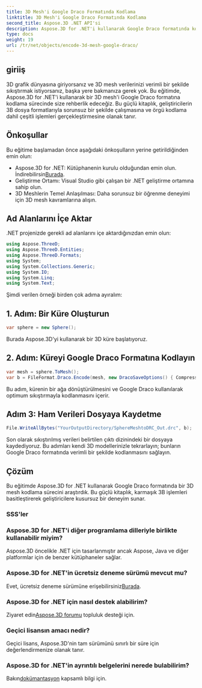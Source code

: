 ```yaml
---
title: 3D Mesh'i Google Draco Formatında Kodlama
linktitle: 3D Mesh'i Google Draco Formatında Kodlama
second_title: Aspose.3D .NET API'si
description: Aspose.3D for .NET'i kullanarak Google Draco formatında kolay 3D mesh kodlamayı keşfedin. Adım adım kılavuzumuzu takip edin. Verimli, güçlü ve geliştirici dostu!
type: docs
weight: 19
url: /tr/net/objects/encode-3d-mesh-google-draco/
---
```

## giriiş
3D grafik dünyasına giriyorsanız ve 3D mesh verilerinizi verimli bir şekilde sıkıştırmak istiyorsanız, başka yere bakmanıza gerek yok. Bu eğitimde, Aspose.3D for .NET'i kullanarak bir 3D mesh'i Google Draco formatına kodlama sürecinde size rehberlik edeceğiz. Bu güçlü kitaplık, geliştiricilerin 3B dosya formatlarıyla sorunsuz bir şekilde çalışmasına ve örgü kodlama dahil çeşitli işlemleri gerçekleştirmesine olanak tanır.
## Önkoşullar
Bu eğitime başlamadan önce aşağıdaki önkoşulların yerine getirildiğinden emin olun:
-  Aspose.3D for .NET: Kütüphanenin kurulu olduğundan emin olun. İndirebilirsin[Burada](https://releases.aspose.com/3d/net/).
- Geliştirme Ortamı: Visual Studio gibi çalışan bir .NET geliştirme ortamına sahip olun.
- 3D Meshlerin Temel Anlaşılması: Daha sorunsuz bir öğrenme deneyimi için 3D mesh kavramlarına alışın.
## Ad Alanlarını İçe Aktar
.NET projenizde gerekli ad alanlarını içe aktardığınızdan emin olun:
```csharp
using Aspose.ThreeD;
using Aspose.ThreeD.Entities;
using Aspose.ThreeD.Formats;
using System;
using System.Collections.Generic;
using System.IO;
using System.Linq;
using System.Text;
```
Şimdi verilen örneği birden çok adıma ayıralım:
## 1. Adım: Bir Küre Oluşturun
```csharp
var sphere = new Sphere();
```
Burada Aspose.3D'yi kullanarak bir 3D küre başlatıyoruz.
## 2. Adım: Küreyi Google Draco Formatına Kodlayın
```csharp
var mesh = sphere.ToMesh();
var b = FileFormat.Draco.Encode(mesh, new DracoSaveOptions() { CompressionLevel = DracoCompressionLevel.Optimal });
```
Bu adım, kürenin bir ağa dönüştürülmesini ve Google Draco kullanılarak optimum sıkıştırmayla kodlanmasını içerir.
## Adım 3: Ham Verileri Dosyaya Kaydetme
```csharp
File.WriteAllBytes("YourOutputDirectory/SphereMeshtoDRC_Out.drc", b);
```
Son olarak sıkıştırılmış verileri belirtilen çıktı dizinindeki bir dosyaya kaydediyoruz.
Bu adımları kendi 3D modellerinizle tekrarlayın; bunların Google Draco formatında verimli bir şekilde kodlanmasını sağlayın.
## Çözüm
Bu eğitimde Aspose.3D for .NET kullanarak Google Draco formatında bir 3D mesh kodlama sürecini araştırdık. Bu güçlü kitaplık, karmaşık 3B işlemleri basitleştirerek geliştiricilere kusursuz bir deneyim sunar.

### SSS'ler
### Aspose.3D for .NET'i diğer programlama dilleriyle birlikte kullanabilir miyim?
Aspose.3D öncelikle .NET için tasarlanmıştır ancak Aspose, Java ve diğer platformlar için de benzer kütüphaneler sağlar.
### Aspose.3D for .NET'in ücretsiz deneme sürümü mevcut mu?
 Evet, ücretsiz deneme sürümüne erişebilirsiniz[Burada](https://releases.aspose.com/).
### Aspose.3D for .NET için nasıl destek alabilirim?
 Ziyaret edin[Aspose.3D forumu](https://forum.aspose.com/c/3d/18) topluluk desteği için.
### Geçici lisansın amacı nedir?
Geçici lisans, Aspose.3D'nin tam sürümünü sınırlı bir süre için değerlendirmenize olanak tanır.
### Aspose.3D for .NET'in ayrıntılı belgelerini nerede bulabilirim?
 Bakın[dokümantasyon](https://reference.aspose.com/3d/net/) kapsamlı bilgi için.